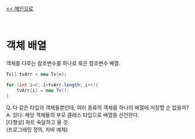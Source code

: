 [<< 메인으로](https://github.com/AtomicLiquors/Java_Wiki_Chb)

&nbsp;  
# 객체 배열

객체를 다루는 참조변수를 하나로 묶은 참조변수 배열.

```java
Tv[] tvArr = new Tv[n];

for (int i=0; i<tvArr.length; i++){
    tvArr[i] = new Tv();
}
```

Q. 다 같은 타입의 객체들뿐인데, 여러 종류의 객체를 하나의 배열에 저장할 순 없을까?  
A. 있다. 해당 객체들의 부모 클래스 타입으로 배열을 선언한다.   
[다형성] 파트 숙달하고 올 것.  
(프로그래밍 정의, 자바 예제)

```java

```